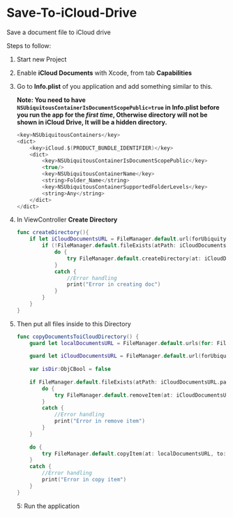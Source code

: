 # Save-To-iCloud-Drive
Save a document file to iCloud drive

Steps to follow:
1. Start new Project
2. Enable **iCloud Documents** with Xcode, from tab **Capabilities**
3. Go to **Info.plist** of you application and add something similar to this.

    **Note:
    You need to have `NSUbiquitousContainerIsDocumentScopePublic=true` in Info.plist before you run the app for the *first time*, Otherwise directory will not be shown in iCloud Drive, It will be a hidden directory.**

    ```swift
    <key>NSUbiquitousContainers</key>
	<dict>
		<key>iCloud.$(PRODUCT_BUNDLE_IDENTIFIER)</key>
		<dict>
			<key>NSUbiquitousContainerIsDocumentScopePublic</key>
			<true/>
			<key>NSUbiquitousContainerName</key>
			<string>Folder_Name</string>
			<key>NSUbiquitousContainerSupportedFolderLevels</key>
			<string>Any</string>
		</dict>
	</dict>
    ```
4. In ViewController **Create Directory**
    ```swift
    func createDirectory(){
        if let iCloudDocumentsURL = FileManager.default.url(forUbiquityContainerIdentifier: nil)?.appendingPathComponent("Documents") {
            if (!FileManager.default.fileExists(atPath: iCloudDocumentsURL.path, isDirectory: nil)) {
                do {
                    try FileManager.default.createDirectory(at: iCloudDocumentsURL, withIntermediateDirectories: true, attributes: nil)
                }
                catch {
                    //Error handling
                    print("Error in creating doc")
                }
            }
        }
    }
    ```
5. Then put all files inside to this Directory
    ```swift
    func copyDocumentsToiCloudDirectory() {
        guard let localDocumentsURL = FileManager.default.urls(for: FileManager.SearchPathDirectory.documentDirectory, in: .userDomainMask).last else { return }
        
        guard let iCloudDocumentsURL = FileManager.default.url(forUbiquityContainerIdentifier: nil)?.appendingPathComponent("Documents").appendingPathComponent("Subdirectory") else { return }
        
        var isDir:ObjCBool = false
        
        if FileManager.default.fileExists(atPath: iCloudDocumentsURL.path, isDirectory: &isDir) {
            do {
                try FileManager.default.removeItem(at: iCloudDocumentsURL)
            }
            catch {
                //Error handling
                print("Error in remove item")
            }
        }
        
        do {
            try FileManager.default.copyItem(at: localDocumentsURL, to: iCloudDocumentsURL)
        }
        catch {
            //Error handling
            print("Error in copy item")
        }
    }
    ```
    5: Run the application
    
    
